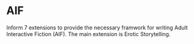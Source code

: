 # AIF
Inform 7 extensions to provide the necessary framwork for writing Adult Interactive Fiction (AIF).
The main extension is Erotic Storytelling.
